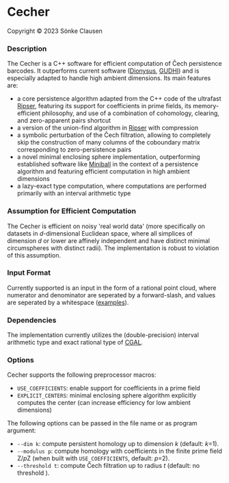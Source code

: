 # Cecher

Copyright © 2023 Sönke Clausen


### Description

The Cecher is a C++ software for efficient computation of Čech persistence barcodes. It outperforms current software ([Dionysus], [GUDHI]) and is especially adapted to handle high ambient dimensions. Its main features are:

  - a core persistence algorithm adapted from the C++ code of the ultrafast [Ripser], featuring its support for coefficients in prime fields, its memory-efficient philosophy, and use of a combination of cohomology, clearing, and zero-apparent pairs shortcut
  - a version of the union-find algorithm in [Ripser] with compression
  - a symbolic perturbation of the Čech filtration, allowing to completely skip the construction of many columns of the coboundary matrix corresponding to zero-persistence pairs
  - a novel minimal enclosing sphere implementation, outperforming established software like [Miniball] in the context of a persistence algorithm and featuring efficient computation in high ambient dimensions
  - a lazy-exact type computation, where computations are performed primarily with an interval arithmetic type
    

### Assumption for Efficient Computation

The Cecher is efficient on noisy 'real world data' (more specifically on datasets in *d*-dimensional Euclidean space, where all simplices of dimension *d* or lower are affinely independent and have distinct minimal circumspheres with distinct radii). The implementation is robust to violation of this assumption.


### Input Format

Currently supported is an input in the form of a rational point cloud, where numerator and denominator are seperated by a forward-slash, and values are seperated by a whitespace ([examples]).


### Dependencies 

The implementation currently utilizes the (double-precision) interval arithmetic type and exact rational type of [CGAL].


### Options

Cecher supports the following preprocessor macros:

  - `USE_COEFFICIENTS`: enable support for coefficients in a prime field
  - `EXPLICIT_CENTERS`: minimal enclosing sphere algorithm explicitly computes the center (can increase efficiency for low ambient dimensions)



The following options can be passed in the file name or as program argument:

  - `--dim k`: compute persistent homology up to dimension *k* (default: *k*=1).
  - `--modulus p`: compute homology with coefficients in the finite prime field Z/*p*Z (when built with `USE_COEFFICIENTS`, default: *p*=2).
  - `--threshold t`: compute Čech filtration up to radius *t* (default: no threshold ).





[Dionysus]: <http://www.mrzv.org/software/dionysus/>
[GUDHI]: <http://gudhi.gforge.inria.fr>
[Ripser]: <https://github.com/Ripser/ripser>
[CGAL]: <https://github.com/CGAL/cgal>
[Miniball]: <https://people.inf.ethz.ch/gaertner/subdir/software/miniball.html>
[examples]: <https://github.com/s-clausen/cecher/tree/main/examples>


